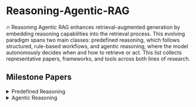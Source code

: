
# Reasoning-Agentic-RAG

🔥 Reasoning Agentic RAG enhances retrieval-augmented generation by embedding reasoning capabilities into the retrieval process. This evolving paradigm spans two main classes: predefined reasoning, which follows structured, rule-based workflows, and agentic reasoning, where the model autonomously decides when and how to retrieve or act. This list collects representative papers, frameworks, and tools across both lines of research.

## Milestone Papers

<details>
  
<summary> Predefined Reasoning </summary>

|   Date   |     Approaches     |      Strategy      |                                                                                     Paper                                                                                      |
|:--------:|:------------------:|:------------------:|:-----------------------------------------------------------------------------------------------------------------------------------------------------------------------------:|
| 2024-07  |     RAGate         |   Route-based      | [Adaptive Retrieval-Augmented Generation for Conversational Systems](https://arxiv.org/pdf/2407.21712)                                                                         |
| 2024     |    Self-Route      |   Route-based      | [Retrieval-Augmented Generation or Long-Context LLMs? A Comprehensive Study and Hybrid Approach](https://arxiv.org/abs/2407.16833)                                             |
| 2023     |     Self-RAG       |   Loop-based       | [Self-RAG: Learning to Retrieve, Generate, and Critique Through Self-Reflection](https://arxiv.org/abs/2310.11511)                                                              |
| 2024     |      CRAG          |   Loop-based       | [Corrective Retrieval-Augmented Generation](https://arxiv.org/abs/2402.13133)                                                                                                   |
| 2024     |     RAPTOR         |   Tree-based       | [RAPTOR: Recursive Abstractive Processing for Tree-organized Retrieval](https://arxiv.org/abs/2403.00657)                                                                       |
| 2025     |    MCTS-RAG        |   Tree-based       | [MCTS-RAG: Enhancing Retrieval-Augmented Generation with Monte Carlo Tree Search](https://arxiv.org/abs/2502.10564)                                                             |
| 2024     |   Adaptive-RAG     | Hybrid-modular     | [Adaptive-RAG: Learning to Adapt Retrieval-Augmented LLMs Through Question Complexity](https://arxiv.org/abs/2401.05247)                                                       |
| 2024     |   Modular-RAG      | Hybrid-modular     | [Modular-RAG: Transforming RAG Systems into LEGO-like Reconfigurable Frameworks](https://arxiv.org/abs/2401.05861)                                                             |

</details>

<details>
  
<summary> Agentic Reasoning </summary>

|   Date   |     Approaches     |      Strategy      |                                                                                     Paper                                                                                      |
|:--------:|:------------------:|:------------------:|:-----------------------------------------------------------------------------------------------------------------------------------------------------------------------------:|
| 2023     |      ReAct         |   Prompt-based     | [ReAct: Synergizing Reasoning and Acting in Language Models](https://arxiv.org/abs/2210.03629)                                                                                 |
| 2023     |     Self-Ask       |   Prompt-based     | [Measuring and Narrowing the Compositionality Gap in Language Models](https://arxiv.org/abs/2210.03350)                                                                        |
| 2023     |  Function Calling  |   Prompt-based     | [Function Calling and Other API Updates (OpenAI)](https://openai.com/blog/function-calling-and-other-api-updates)                                                              |
| 2025     |     Search-O1      |   Prompt-based     | [Search-O1: Agentic Search-Enhanced Large Reasoning Models](https://arxiv.org/abs/2501.12345)                                                                                   |
| 2025     |    Search-R1       |  Training-based    | [Search-R1: Training LLMs to Reason and Leverage Search Engines with Reinforcement Learning](https://arxiv.org/abs/2502.04017)                                                 |
| 2025     |   R1-Searcher      |  Training-based    | [R1-Searcher: Incentivizing the Search Capability in LLMs via Reinforcement Learning](https://arxiv.org/abs/2503.09874)                                                        |
| 2025     |      ReZero        |  Training-based    | [ReZero: Enhancing LLM Search Ability by Trying One More Time](https://arxiv.org/abs/2502.10715)                                                                               |
| 2025     |   DeepRetrieval    |  Training-based    | [DeepRetrieval: Hacking Real Search Engines and Retrievers with LLMs via Reinforcement Learning](https://arxiv.org/abs/2501.10010)                                            |
| 2025     |  DeepResearcher    |  Training-based    | [DeepResearcher: Scaling Deep Research via RL in Real-World Environments](https://arxiv.org/abs/2502.12742)                                                                   |

</details>
